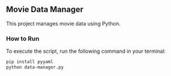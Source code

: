 ## Movie Data Manager

This project manages movie data using Python.

### How to Run

To execute the script, run the following command in your terminal:

```bash
pip install pyyaml
python data-manager.py